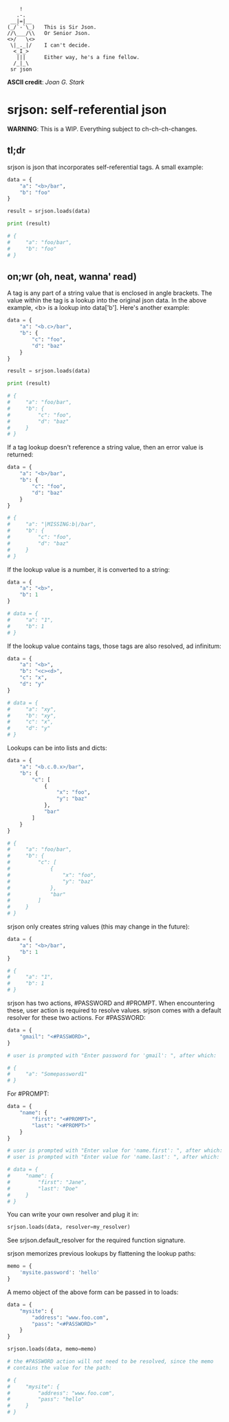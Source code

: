 ```
    !
   .-.
 __|=|__
(_/`-`\_)   This is Sir Json.
//\___/\\   Or Senior Json.
<>/   \<>
 \|_._|/    I can't decide.   
  <_I_>
   |||      Either way, he's a fine fellow.
  /_|_\
 sr json
```

**ASCII credit**: _Joan G. Stark_

# srjson: self-referential json

**WARNING**: This is a WIP. Everything subject to ch-ch-ch-changes.

## tl;dr

srjson is json that incorporates self-referential tags. A small example:

```python
data = {
    "a": "<b>/bar",
    "b": "foo"
}

result = srjson.loads(data)

print (result)

# {
#     "a": "foo/bar",
#     "b": "foo"
# }
```

## on;wr (oh, neat, wanna' read)

A tag is any part of a string value that is enclosed in angle brackets. The
value within the tag is a lookup into the original json data. In the above
example, \<b\> is a lookup into data['b']. Here's another example:

```python
data = {
    "a": "<b.c>/bar",
    "b": {
        "c": "foo",
        "d": "baz"
    }
}

result = srjson.loads(data)

print (result)

# {
#     "a": "foo/bar",
#     "b": {
#         "c": "foo",
#         "d": "baz"
#     }
# }
```

If a tag lookup doesn't reference a string value, then an error value is
returned:

```python
data = {
    "a": "<b>/bar",
    "b": {
        "c": "foo",
        "d": "baz"
    }
}

# {
#     "a": "|MISSING:b|/bar",
#     "b": {
#         "c": "foo",
#         "d": "baz"
#     }
# }
```

If the lookup value is a number, it is converted to a string:

```python
data = {
    "a": "<b>",
    "b": 1
}

# data = {
#     "a": "1",
#     "b": 1
# }
```

If the lookup value contains tags, those tags are also resolved, ad infinitum:

```python
data = {
    "a": "<b>",
    "b": "<c><d>",
    "c": "x",
    "d": "y"
}

# data = {
#     "a": "xy",
#     "b": "xy",
#     "c": "x",
#     "d": "y"
# }
```

Lookups can be into lists and dicts:

```python
data = {
    "a": "<b.c.0.x>/bar",
    "b": {
        "c": [
            {
                "x": "foo",
                "y": "baz"
            },
            "bar"
        ]
    }
}

# {
#     "a": "foo/bar",
#     "b": {
#         "c": [
#             {
#                 "x": "foo",
#                 "y": "baz"
#             },
#             "bar"
#         ]
#     }
# }
```

srjson only creates string values (this may change in the future):

```python
data = {
    "a": "<b>/bar",
    "b": 1
}

# {
#     "a": "1",
#     "b": 1
# }
```

srjson has two actions, #PASSWORD and #PROMPT. When encountering these, user
action is required to resolve values. srjson comes with a default resolver
for these two actions. For #PASSWORD:

```python
data = {
    "gmail": "<#PASSWORD>",
}

# user is prompted with "Enter password for 'gmail': ", after which:

# {
#     "a": "Somepassword1"
# }
```

For #PROMPT:

```python
data = {
    "name": {
        "first": "<#PROMPT>",
        "last": "<#PROMPT>"
    }
}

# user is prompted with "Enter value for 'name.first': ", after which:
# user is prompted with "Enter value for 'name.last': ", after which:

# data = {
#     "name": {
#         "first": "Jane",
#         "last": "Doe"
#     }
# }
```

You can write your own resolver and plug it in:

```python
srjson.loads(data, resolver=my_resolver)
```

See srjson.default_resolver for the required function signature.

srjson memorizes previous lookups by flattening the lookup paths:

```python
memo = {
    'mysite.password': 'hello'
}
```

A memo object of the above form can be passed in to loads:

```python
data = {
    "mysite": {
        "address": "www.foo.com",
        "pass": "<#PASSWORD>"
    }
}

srjson.loads(data, memo=memo)

# the #PASSWORD action will not need to be resolved, since the memo
# contains the value for the path:

# {
#     "mysite": {
#         "address": "www.foo.com",
#         "pass": "hello"
#     }
# }
```
